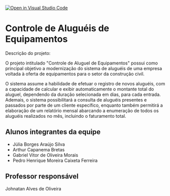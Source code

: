 [![Open in Visual Studio Code](https://classroom.github.com/assets/open-in-vscode-718a45dd9cf7e7f842a935f5ebbe5719a5e09af4491e668f4dbf3b35d5cca122.svg)](https://classroom.github.com/online_ide?assignment_repo_id=11537395&assignment_repo_type=AssignmentRepo)
# Controle de Aluguéis de Equipamentos

Descrição do projeto: 

O projeto intitulado "Controle de Aluguel de Equipamentos" possui como principal objetivo a modernização do sistema de aluguéis de uma empresa voltada à oferta de equipamentos para o setor da construção civil.

O sistema assume a habilidade de efetuar o registro de novos aluguéis, com a capacidade de calcular e exibir automaticamente o montante total do aluguel, dependendo da duração selecionada em dias, para cada entrada. Ademais, o sistema possibilitará a consulta de aluguéis presentes e passados por parte de um cliente específico, enquanto também permitirá a elaboração de um relatório mensal abarcando a enumeração de todos os aluguéis realizados no mês, incluindo o faturamento total.

## Alunos integrantes da equipe

* Júlia Borges Araújo Silva 
* Arthur Capanema Bretas 
* Gabriel Vitor de Oliveira Morais
* Pedro Henrique Moreira Caixeta Ferreira


## Professor responsável 

Johnatan Alves de Oliveira
